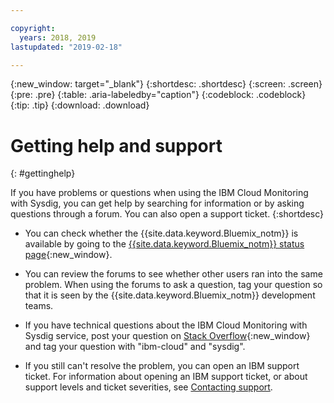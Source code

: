 ```yaml
---

copyright:
  years: 2018, 2019
lastupdated: "2019-02-18"

---
```


{:new_window: target="_blank"}
{:shortdesc: .shortdesc}
{:screen: .screen}
{:pre: .pre}
{:table: .aria-labeledby="caption"}
{:codeblock: .codeblock}
{:tip: .tip}
{:download: .download}


# Getting help and support
{: #gettinghelp}

If you have problems or questions when using the IBM Cloud Monitoring with Sysdig, you can get help by searching for information or by asking questions through a forum. You can also open a support ticket.
{:shortdesc}

* You can check whether the {{site.data.keyword.Bluemix_notm}} is available by going to the [{{site.data.keyword.Bluemix_notm}} status page](https://developer.ibm.com/bluemix/support/#status){:new_window}.

* You can review the forums to see whether other users ran into the same problem. When using the forums to ask a question, tag your question so that it is seen by the {{site.data.keyword.Bluemix_notm}} development teams.
<!--Insert the appropriate Stack Overflow tag for your service for <service_keyword> in URL and text below:  -->
  * If you have technical questions about the IBM Cloud Monitoring with Sysdig service, post your question on [Stack Overflow](http://stackoverflow.com/search?q=ibm-cloud+sysdig){:new_window} and tag your question with "ibm-cloud" and "sysdig".


* If you still can't resolve the problem, you can open an IBM support ticket. For information about opening an IBM support ticket, or about support levels and ticket severities, see [Contacting support](/docs/get-support/howtogetsupport.html#getting-customer-support).

